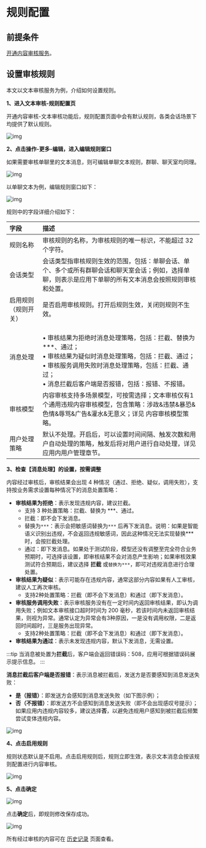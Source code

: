 # 规则配置

## 前提条件

[开通内容审核服务](moderation_enable.html)。

## 设置审核规则

本文以文本审核服务为例，介绍如何设置规则。

**1、进入文本审核-规则配置页**

开通内容审核-文本审核功能后，规则配置页面中会有默认规则，各类会话场景下均提供了默认规则。

![img](@static/images/moderation/moderation_rule_config_01.png)

**2、点击操作-更多-编辑，进入编辑规则窗口**

如果需要审核单聊里的文本消息，则可编辑单聊文本规则，群聊、聊天室均同理。

![img](@static/images/moderation/moderation_rule_config_02.png)

以单聊文本为例，编辑规则窗口如下：

![img](@static/images/moderation/moderation_rule_config_03.png)

规则中的字段详细介绍如下：

| 字段                 | 描述                                                         |
| :------------------- | :----------------------------------------------------------- |
| 规则名称             | 审核规则的名称，为审核规则的唯一标识，不能超过 32 个字符。   |
| 会话类型             | 会话类型指审核规则生效的范围，包括：单聊会话、单个、多个或所有群聊会话和聊天室会话；例如，选择单聊，则表示是应用下单聊的所有文本消息会按照规则审核和处置。 |
| 启用规则（规则开关） | 是否启用审核规则。打开后规则生效，关闭则规则不生效。         |
| 消息处理             | <br/> • 审核结果为拒绝时消息处理策略，包括：拦截、替换为 ***、通过； <br/> • 审核结果为疑似时消息处理策略，包括：拦截、通过； <br/> • 审核服务调用失败时消息处理策略，包括：拦截、通过； <br/> • 消息拦截后客户端是否报错，包括：报错、不报错。 |
| 审核模型             | 内容审核支持多场景模型，可按需选择；文本审核仅有1个通用违规内容审核模型，包含策略：涉政&违禁&暴恐&色情&辱骂&广告&灌水&无意义；详见 内容审核模型策略。 |
| 用户处理策略         | 默认不处理。开启后，可以设置时间间隔、触发次数和用户自动处理的策略，触发后将对用户进行自动处理，详见 应用内用户管理章节。 |

**3、检查【消息处理】的设置，按需调整**

内容经过审核后，审核结果会出现 4 种情况（通过、拒绝、疑似，调用失败），支持按业务需求设置每种情况下的消息处置策略：

- **审核结果为拒绝**：表示发现违规内容，建议拦截。
  - 支持 3 种处置策略：拦截、替换为 ***、通过。
  - 拦截：即不会下发消息。
  - 替换为`***`：表示会把敏感词替换为`***` 后再下发消息。说明：如果是智能语义识别出违规，不会返回违规敏感词，因此这种情况无法实现替换***时，会按拦截处理。
  - 通过：即下发消息。如果处于测试阶段，模型还没有调整至完全符合业务预期时，可选择该设置，即审核结果不会对消息产生影响；如果审核效果测试符合预期后，建议选择 **拦截** 或`替换为***`，即可对违规消息进行合理处置。
- **审核结果为疑似**：表示可能存在违规内容，通常这部分内容如果有人工审核，建议人工再次审核。
  - 支持2种处置策略：拦截（即不会下发消息）和通过（即下发消息）。
- **审核服务调用失败**：表示审核服务没有在一定时间内返回审核结果，即认为调用失败；例如文本审核接口超时时间为 200 毫秒，若该时间内未返回审核结果，则视为异常。通常认定为异常会有3种原因，一是没有调用权限，二是返回时间超时，三是服务出现异常。
  - 支持2种处置策略：拦截（即不会下发消息）和通过（即下发消息）。
- **审核结果为通过**：表示未发现违规内容，默认下发消息，无需设置。

:::tip
 当消息被处置为**拦截**后，客户端会返回错误码：508，应用可根据错误码展示提示信息。
:::

**消息拦截后客户端是否报错**：表示消息被拦截后，发送方是否要感知到消息发送失败：
  - **是（报错）**：即发送方会感知到消息发送失败（如下图示例）；
  - **否（不报错）**：即发送方不会感知到消息发送失败（即不会出现感叹号提示）；如果应用内违规内容较多，建议选择**否**，以避免违规用户感知到被拦截后频繁尝试变体违规内容。

![img](@static/images/moderation/moderation_rule_config_04.png)

**4、点击启用规则**

规则状态默认是不启用。点击启用规则后，规则立即生效，表示文本消息会按该规则配置进行内容审核。

![img](@static/images/moderation/moderation_rule_config_05.png)

**5、点击确定**

![img](@static/images/moderation/moderation_rule_config_06.png)

点击**确定**后，即规则修改保存成功。

![img](@static/images/moderation/moderation_rule_config_07.png)

所有经过审核的内容可在 [历史记录](moderation_history.html) 页面查看。